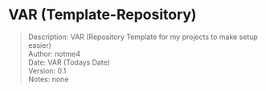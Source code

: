# VAR (Template-Repository)

> Description:  VAR (Repository Template for my projects to make setup easier)  
> Author:       notme4  
> Date:         VAR (Todays Date)  
> Version:      0.1  
> Notes:        none  
  